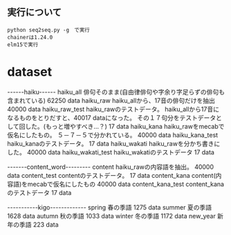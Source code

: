 ## 実行について
	python seq2seq.py -g　で実行
	chainerは1.24.0
	elm15で実行

# dataset
  
   ------haiku------
	haiku_all
		俳句そのまま(自由律俳句や字余り字足らずの俳句も含まれている)
		62250 data
	haiku_raw
		haiku_allから、17音の俳句だけを抽出
		40000 data
	haiku_raw_test
		haiku_rawのテストデータ。
		haiku_allから17音になるものをとりだすと、40017 dataになった。
		その１７句分をテストデータとして回した。(もっと増やすべき…？)
		17 data
	haiku_kana
		haiku_rawをmecabで仮名にしたもの。
		５－７－５で分かれている。
		40000 data
	haiku_kana_test
		haiku_kanaのテストデータ。
		17 data
	haiku_wakati
		haiku_rawを分かち書きにした。
		40000 data
	haiku_wakati_test
		haiku_wakatiのテストデータ
		17 data



   -------content_word---------
	content
		haiku_rawの内容語を抽出。
		40000 data
	content_test
		contentのテストデータ。
		17 data
	content_kana
		content(内容語)をmecabで仮名にしたもの
		40000 data
	content_kana_test
		content_kanaのテストデータ
		17 data

   -----------kigo-------------
	spring
		春の季語
		1275 data
	summer
		夏の季語
		1628 data
	autumn
		秋の季語
		1033 data
	winter
		冬の季語
		1172 data
	new_year
		新年の季語
223 data
